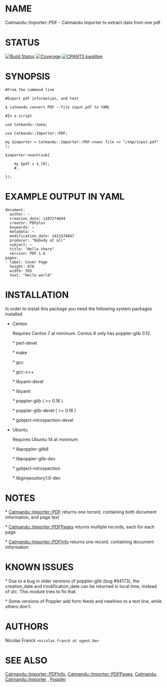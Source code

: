 # NAME

Catmandu::Importer::PDF - Catmandu importer to extract data from one pdf

# STATUS

[![Build Status](https://travis-ci.org/LibreCat/Catmandu-Importer-PDF.svg?branch=master)](https://travis-ci.org/LibreCat/Catmandu-Importer-PDF)
[![Coverage](https://coveralls.io/repos/LibreCat/Catmandu-Importer-PDF/badge.png?branch=master)](https://coveralls.io/r/LibreCat/Catmandu-Importer-PDF)
[![CPANTS kwalitee](http://cpants.cpanauthors.org/dist/Catmandu-Importer-PDF.png)](http://cpants.cpanauthors.org/dist/Catmandu-Importer-PDF)

# SYNOPSIS

    #From the command line

    #Export pdf information, and text

    $ catmandu convert PDF --file input.pdf to YAML

    #In a script

    use Catmandu::Sane;

    use Catmandu::Importer::PDF;

    my $importer = Catmandu::Importer::PDF->new( file => "/tmp/input.pdf" );

    $importer->each(sub{

        my $pdf = $_[0];
        #..

    });

# EXAMPLE OUTPUT IN YAML

    document:
      author: ~
      creation_date: 1207274644
      creator: PDFplus
      keywords: ~
      metadata: ~
      modification_date: 1421574847
      producer: "Nobody at all"
      subject: ~
      title: "Hello there"
      version: PDF-1.6
    pages:
    - label: Cover Page
      height: 878
      width: 595
      text: "Hello world"

# INSTALLATION

In order to install this package you need the following system packages installed

- Centos

    Requires Centos 7 at minimum. Centos 6 only has poppler-glib 0.12.

    \* perl-devel

    \* make

    \* gcc

    \* gcc-c++

    \* libyaml-devel

    \* libyaml

    \* poppler-glib ( >= 0.16 )

    \* poppler-glib-devel ( >= 0.16 )

    \* gobject-introspection-devel

- Ubuntu

    Requires Ubuntu 14 at minimum.

    \* libpoppler-glib8

    \* libpoppler-glib-dev

    \* gobject-introspection

    \* libgirepository1.0-dev

# NOTES

\* [Catmandu::Importer::PDF](https://metacpan.org/pod/Catmandu::Importer::PDF) returns one record, containing both document information, and page text

\* [Catmandu::Importer::PDFPages](https://metacpan.org/pod/Catmandu::Importer::PDFPages) returns multiple records, each for each page

\* [Catmandu::Importer::PDFInfo](https://metacpan.org/pod/Catmandu::Importer::PDFInfo) returns one record, containing document information

# KNOWN ISSUES

\* Due to a bug in older versions of poppler-glib (bug #94173), the creation\_date and modification\_date can be returned in local time, instead of utc. This module tries to fix that.

\* Some versions of Poppler add form feeds and newlines to a text line, while others don't.

# AUTHORS

Nicolas Franck `<nicolas.franck at ugent.be>`

# SEE ALSO

[Catmandu::Importer::PDFInfo](https://metacpan.org/pod/Catmandu::Importer::PDFInfo), [Catmandu::Importer::PDFPages](https://metacpan.org/pod/Catmandu::Importer::PDFPages), [Catmandu](https://metacpan.org/pod/Catmandu), [Catmandu::Importer](https://metacpan.org/pod/Catmandu::Importer) , [Poppler](https://metacpan.org/pod/Poppler)
